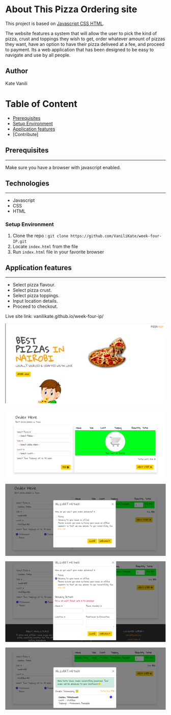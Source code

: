 # About This Pizza Ordering site

This project is based on [Javascript CSS HTML](#TechStack).

The website features a system that will allow the user to pick the kind of pizza, crust and toppings they wish to get, order whatever amount of pizzas they want, have an option to have their pizza deliveed at a fee, and proceed to payment. Its a web application that has been designed to be easy to navigate and use by all people.

## Author
Kate Vanili

# Table of Content

-   [Prerequisites](#Prerequisites)
-   [Setup Environment](#Technologies)
-   [Application features](#features)
-   [Contribute]

## Prerequisites

---

Make sure you have a browser with javascript enabled.


## Technologies

---
-   Javascript
-   CSS
-   HTML

### Setup Environment

1. Clone the repo : `git clone https://github.com/VaniliKate/week-four-IP.git`
2. Locate `index.html` from the file
3. Run `index.html` file in your favorite browser

## Application features

---
-   Select pizza flavour.
-   Select pizza crust.
-   Select pizza toppings.
-   Input location details.
-   Proceed to checkout.


Live site link:
vanilikate.github.io/week-four-ip/

![alt text](assets/home.png)

![alt text](assets/order.png)

![alt text](assets/delivery.png)

![alt text](assets/delivery1.png)

![alt text](assets/output.png)
